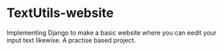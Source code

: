 # TextUtils-website
Implementing Django to make a basic website where you can eedit your input text likewise. A practise based project.
